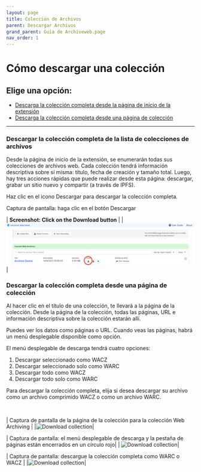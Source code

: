 ```yaml
---
layout: page
title: Colección de Archivos
parent: Descargar Archivos
grand_parent: Guía de Archiveweb.page
nav_order: 1
---
```


# Cómo descargar una colección

## Elige una opción:
* [Descarga la colección completa desde la página de inicio de la extensión](#coleccion)
* [Descarga la colección completa desde una página de colección](#pagina)

<hr>

### <a id="coleccion">  Descargar la colección completa de la lista de colecciones de archivos</a>
Desde la página de inicio de la extensión, se enumerarán todas sus colecciones de archivos web. Cada colección tendrá información descriptiva sobre sí misma: título, fecha de creación y tamaño total. Luego, hay tres acciones rápidas que puede realizar desde esta página: descargar, grabar un sitio nuevo y compartir (a través de IPFS).

Haz clic en el icono Descargar para descargar la colección completa.

Captura de pantalla: haga clic en el botón Descargar

| <b> Screenshot: Click on the Download button</b> |
| ![Download action](/assets/images/download/download-actions.png)|

### <a id="pagina"> Descargar la colección completa desde una página de colección</a>

Al hacer clic en el título de una colección, te llevará a la página de la colección. Desde la página de la colección, todas las páginas, URL e información descriptiva sobre la colección estarán allí.

Puedes ver los datos como páginas o URL. Cuando veas las páginas, habrá un menú desplegable disponible como opción.

El menú desplegable de descarga tendrá cuatro opciones:
1. Descargar seleccionado como WACZ
2. Descargar seleccionado solo como WARC
3. Descargar todo como WACZ
4. Descargar todo solo como WARC

Para descargar la colección completa, elija si desea descargar su archivo como un archivo comprimido WACZ o como un archivo WARC.

<br>

| Captura de pantalla de la página de la colección para la colección Web Archiving |
|![Download collection](/assets/images/download/download-collection.png)|

| Captura de pantalla: el menú desplegable de descarga y la pestaña de páginas están encerrados en un círculo rojo|
| ![Download collection](/assets/images/download/download-collection-1.png)|

| Captura de pantalla: descargue la colección completa como WARC o WACZ |
|![Download collection](/assets/images/download/download-collection-2.png)|
